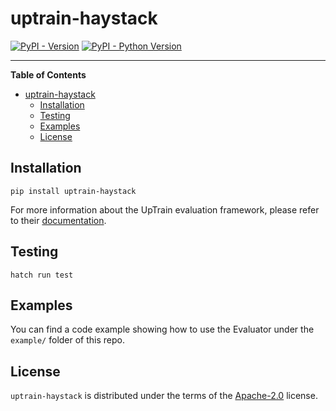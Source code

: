 # uptrain-haystack

[![PyPI - Version](https://img.shields.io/pypi/v/uptrain-haystack.svg)](https://pypi.org/project/uptrain-haystack)
[![PyPI - Python Version](https://img.shields.io/pypi/pyversions/uptrain-haystack.svg)](https://pypi.org/project/uptrain-haystack)

---

**Table of Contents**

- [uptrain-haystack](#uptrain-haystack)
  - [Installation](#installation)
  - [Testing](#testing)
  - [Examples](#examples)
  - [License](#license)

## Installation

```console
pip install uptrain-haystack
```

For more information about the UpTrain evaluation framework, please refer to their [documentation](https://docs.uptrain.ai/getting-started/introduction).

## Testing

```console
hatch run test
```

## Examples

You can find a code example showing how to use the Evaluator under the `example/` folder of this repo.

## License

`uptrain-haystack` is distributed under the terms of the [Apache-2.0](https://spdx.org/licenses/Apache-2.0.html) license.
